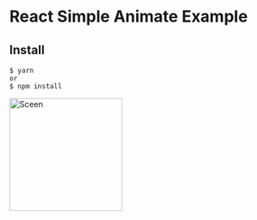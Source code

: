 # React Simple Animate Example

## Install

    $ yarn
    or
    $ npm install

<img src="https://github.com/bluebill1049/react-simple-animate/blob/feature/example-readme-update/example/screenShot.png" alt="Sceen" style="width: 200px;"/>